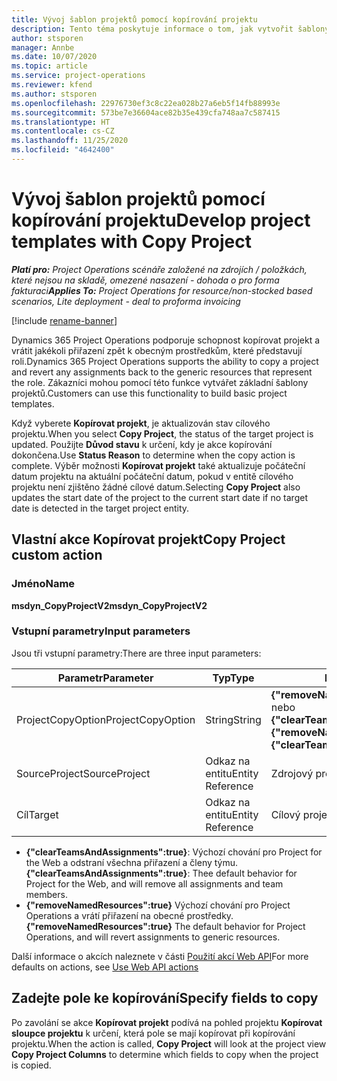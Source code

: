 ```yaml
---
title: Vývoj šablon projektů pomocí kopírování projektu
description: Tento téma poskytuje informace o tom, jak vytvořit šablony projektu pomocí vlastní akce Kopírovat projekt.
author: stsporen
manager: Annbe
ms.date: 10/07/2020
ms.topic: article
ms.service: project-operations
ms.reviewer: kfend
ms.author: stsporen
ms.openlocfilehash: 22976730ef3c8c22ea028b27a6eb5f14fb88993e
ms.sourcegitcommit: 573be7e36604ace82b35e439cfa748aa7c587415
ms.translationtype: HT
ms.contentlocale: cs-CZ
ms.lasthandoff: 11/25/2020
ms.locfileid: "4642400"
---
```

# <a name="develop-project-templates-with-copy-project"></a><span data-ttu-id="7e3d3-103">Vývoj šablon projektů pomocí kopírování projektu</span><span class="sxs-lookup"><span data-stu-id="7e3d3-103">Develop project templates with Copy Project</span></span>

<span data-ttu-id="7e3d3-104">_**Platí pro:** Project Operations scénáře založené na zdrojích / položkách, které nejsou na skladě, omezené nasazení - dohoda o pro forma fakturaci_</span><span class="sxs-lookup"><span data-stu-id="7e3d3-104">_**Applies To:** Project Operations for resource/non-stocked based scenarios, Lite deployment - deal to proforma invoicing_</span></span>

[!include [rename-banner](~/includes/cc-data-platform-banner.md)]

<span data-ttu-id="7e3d3-105">Dynamics 365 Project Operations podporuje schopnost kopírovat projekt a vrátit jakékoli přiřazení zpět k obecným prostředkům, které představují roli.</span><span class="sxs-lookup"><span data-stu-id="7e3d3-105">Dynamics 365 Project Operations supports the ability to copy a project and revert any assignments back to the generic resources that represent the role.</span></span> <span data-ttu-id="7e3d3-106">Zákazníci mohou pomocí této funkce vytvářet základní šablony projektů.</span><span class="sxs-lookup"><span data-stu-id="7e3d3-106">Customers can use this functionality to build basic project templates.</span></span>

<span data-ttu-id="7e3d3-107">Když vyberete **Kopírovat projekt**, je aktualizován stav cílového projektu.</span><span class="sxs-lookup"><span data-stu-id="7e3d3-107">When you select **Copy Project**, the status of the target project is updated.</span></span> <span data-ttu-id="7e3d3-108">Použijte **Důvod stavu** k určení, kdy je akce kopírování dokončena.</span><span class="sxs-lookup"><span data-stu-id="7e3d3-108">Use **Status Reason** to determine when the copy action is complete.</span></span> <span data-ttu-id="7e3d3-109">Výběr možnosti **Kopírovat projekt** také aktualizuje počáteční datum projektu na aktuální počáteční datum, pokud v entitě cílového projektu není zjištěno žádné cílové datum.</span><span class="sxs-lookup"><span data-stu-id="7e3d3-109">Selecting **Copy Project** also updates the start date of the project to the current start date if no target date is detected in the target project entity.</span></span>

## <a name="copy-project-custom-action"></a><span data-ttu-id="7e3d3-110">Vlastní akce Kopírovat projekt</span><span class="sxs-lookup"><span data-stu-id="7e3d3-110">Copy Project custom action</span></span> 

### <a name="name"></a><span data-ttu-id="7e3d3-111">Jméno</span><span class="sxs-lookup"><span data-stu-id="7e3d3-111">Name</span></span> 

<span data-ttu-id="7e3d3-112">**msdyn_CopyProjectV2**</span><span class="sxs-lookup"><span data-stu-id="7e3d3-112">**msdyn_CopyProjectV2**</span></span>

### <a name="input-parameters"></a><span data-ttu-id="7e3d3-113">Vstupní parametry</span><span class="sxs-lookup"><span data-stu-id="7e3d3-113">Input parameters</span></span>
<span data-ttu-id="7e3d3-114">Jsou tři vstupní parametry:</span><span class="sxs-lookup"><span data-stu-id="7e3d3-114">There are three input parameters:</span></span>

| <span data-ttu-id="7e3d3-115">Parametr</span><span class="sxs-lookup"><span data-stu-id="7e3d3-115">Parameter</span></span>          | <span data-ttu-id="7e3d3-116">Typ</span><span class="sxs-lookup"><span data-stu-id="7e3d3-116">Type</span></span>   | <span data-ttu-id="7e3d3-117">Hodnoty</span><span class="sxs-lookup"><span data-stu-id="7e3d3-117">Values</span></span>                                                   | 
|--------------------|--------|----------------------------------------------------------|
| <span data-ttu-id="7e3d3-118">ProjectCopyOption</span><span class="sxs-lookup"><span data-stu-id="7e3d3-118">ProjectCopyOption</span></span>  | <span data-ttu-id="7e3d3-119">String</span><span class="sxs-lookup"><span data-stu-id="7e3d3-119">String</span></span> | <span data-ttu-id="7e3d3-120">**{"removeNamedResources":true}** nebo **{"clearTeamsAndAssignments":true}**</span><span class="sxs-lookup"><span data-stu-id="7e3d3-120">**{"removeNamedResources":true}** or **{"clearTeamsAndAssignments":true}**</span></span> |
| <span data-ttu-id="7e3d3-121">SourceProject</span><span class="sxs-lookup"><span data-stu-id="7e3d3-121">SourceProject</span></span>      | <span data-ttu-id="7e3d3-122">Odkaz na entitu</span><span class="sxs-lookup"><span data-stu-id="7e3d3-122">Entity Reference</span></span> | <span data-ttu-id="7e3d3-123">Zdrojový projekt</span><span class="sxs-lookup"><span data-stu-id="7e3d3-123">Source Project</span></span> |
| <span data-ttu-id="7e3d3-124">Cíl</span><span class="sxs-lookup"><span data-stu-id="7e3d3-124">Target</span></span>             | <span data-ttu-id="7e3d3-125">Odkaz na entitu</span><span class="sxs-lookup"><span data-stu-id="7e3d3-125">Entity Reference</span></span> | <span data-ttu-id="7e3d3-126">Cílový projekt</span><span class="sxs-lookup"><span data-stu-id="7e3d3-126">Target Project</span></span> |


- <span data-ttu-id="7e3d3-127">**{"clearTeamsAndAssignments":true}**: Výchozí chování pro Project for the Web a odstraní všechna přiřazení a členy týmu.</span><span class="sxs-lookup"><span data-stu-id="7e3d3-127">**{"clearTeamsAndAssignments":true}**: Thee default behavior for Project for the Web, and will remove all assignments and team members.</span></span>
- <span data-ttu-id="7e3d3-128">**{"removeNamedResources":true}** Výchozí chování pro Project Operations a vrátí přiřazení na obecné prostředky.</span><span class="sxs-lookup"><span data-stu-id="7e3d3-128">**{"removeNamedResources":true}** The default behavior for Project Operations, and will revert assignments to generic resources.</span></span>

<span data-ttu-id="7e3d3-129">Další informace o akcích naleznete v části [Použití akcí Web API](https://docs.microsoft.com/powerapps/developer/common-data-service/webapi/use-web-api-actions)</span><span class="sxs-lookup"><span data-stu-id="7e3d3-129">For more defaults on actions, see [Use Web API actions](https://docs.microsoft.com/powerapps/developer/common-data-service/webapi/use-web-api-actions)</span></span>

## <a name="specify-fields-to-copy"></a><span data-ttu-id="7e3d3-130">Zadejte pole ke kopírování</span><span class="sxs-lookup"><span data-stu-id="7e3d3-130">Specify fields to copy</span></span> 
<span data-ttu-id="7e3d3-131">Po zavolání se akce **Kopírovat projekt** podívá na pohled projektu **Kopírovat sloupce projektu** k určení, která pole se mají kopírovat při kopírování projektu.</span><span class="sxs-lookup"><span data-stu-id="7e3d3-131">When the action is called, **Copy Project** will look at the project view **Copy Project Columns** to determine which fields to copy when the project is copied.</span></span>
